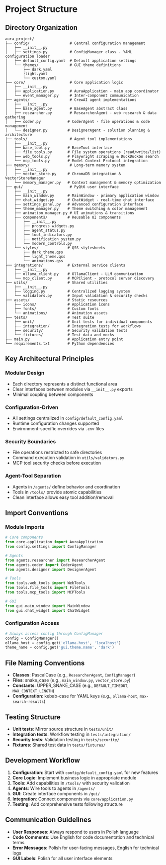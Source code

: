 # Project Structure

## Directory Organization

```text
aura_project/
├── config/                  # Central configuration management
│   ├── __init__.py
│   ├── settings.py          # ConfigManager class - YAML configuration loader
│   ├── default_config.yaml  # Default application settings
│   └── themes/              # GUI theme definitions
│       ├── dark.yaml
│       ├light.yaml
│       └── custom.yaml
├── core/                    # Core application logic
│   ├── __init__.py
│   ├── application.py       # AuraApplication - main app coordinator
│   └── event_manager.py     # Inter-component communication
├── agents/                  # CrewAI agent implementations
│   ├── __init__.py
│   ├── base_agent.py        # BaseAgent abstract class
│   ├── researcher.py        # ResearcherAgent - web research & data gathering
│   ├── coder.py            # CoderAgent - file operations & code management
│   └── designer.py         # DesignerAgent - solution planning & architecture
├── tools/                   # Agent tool implementations
│   ├── __init__.py
│   ├── base_tool.py        # BaseTool interface
│   ├── file_tools.py       # File system operations (read/write/list)
│   ├── web_tools.py        # Playwright scraping & DuckDuckGo search
│   └── mcp_tools.py        # Model Context Protocol integration
├── memory/                  # Long-term memory system
│   ├── __init__.py
│   ├── vector_store.py     # ChromaDB integration & VectorStoreManager
│   └── memory_manager.py   # Context management & memory optimization
├── gui/                     # PyQt6 user interface
│   ├── __init__.py
│   ├── main_window.py      # MainWindow - primary application window
│   ├── chat_widget.py      # ChatWidget - real-time chat interface
│   ├── settings_panel.py   # Advanced configuration interface
│   ├── theme_manager.py    # Theme switching & color management
│   ├── animation_manager.py # UI animations & transitions
│   ├── components/         # Reusable UI components
│   │   ├── __init__.py
│   │   ├── progress_widgets.py
│   │   ├── agent_status.py
│   │   ├── tool_indicators.py
│   │   ├── notification_system.py
│   │   └── modern_controls.py
│   └── styles/             # QSS stylesheets
│       ├── dark_theme.qss
│       ├── light_theme.qss
│       └── animations.qss
├── integrations/           # External service clients
│   ├── __init__.py
│   ├── ollama_client.py    # OllamaClient - LLM communication
│   └── mcp_client.py       # MCPClient - protocol server discovery
├── utils/                  # Shared utilities
│   ├── __init__.py
│   ├── logging.py          # Centralized logging system
│   └── validators.py       # Input validation & security checks
├── assets/                 # Static resources
│   ├── icons/              # Application icons
│   ├── fonts/              # Custom fonts
│   └── animations/         # Animation assets
├── tests/                  # Test suite
│   ├── unit/               # Unit tests for individual components
│   ├── integration/        # Integration tests for workflows
│   ├── security/           # Security validation tests
│   └── fixtures/           # Test data and mocks
├── main.py                 # Application entry point
└── requirements.txt        # Python dependencies
```

## Key Architectural Principles

### Modular Design

- Each directory represents a distinct functional area
- Clear interfaces between modules via `__init__.py` exports
- Minimal coupling between components

### Configuration-Driven

- All settings centralized in `config/default_config.yaml`
- Runtime configuration changes supported
- Environment-specific overrides via `.env` files

### Security Boundaries

- File operations restricted to safe directories
- Command execution validation in `utils/validators.py`
- MCP tool security checks before execution

### Agent-Tool Separation

- Agents in `/agents/` define behavior and coordination
- Tools in `/tools/` provide atomic capabilities
- Clean interface allows easy tool addition/removal

## Import Conventions

### Module Imports

```python
# Core components
from core.application import AuraApplication
from config.settings import ConfigManager

# Agents
from agents.researcher import ResearcherAgent
from agents.coder import CoderAgent
from agents.designer import DesignerAgent

# Tools
from tools.web_tools import WebTools
from tools.file_tools import FileTools
from tools.mcp_tools import MCPTools

# GUI
from gui.main_window import MainWindow
from gui.chat_widget import ChatWidget
```

### Configuration Access

```python
# Always access config through ConfigManager
config = ConfigManager()
ollama_host = config.get('ollama.host', 'localhost')
theme_name = config.get('gui.theme.name', 'dark')
```

## File Naming Conventions

- **Classes**: PascalCase (e.g., `ResearcherAgent`, `ConfigManager`)
- **Files**: snake_case (e.g., `main_window.py`, `vector_store.py`)
- **Constants**: UPPER_SNAKE_CASE (e.g., `DEFAULT_TIMEOUT`, `MAX_CONTEXT_LENGTH`)
- **Configuration**: kebab-case for YAML keys (e.g., `ollama-host`, `max-search-results`)

## Testing Structure

- **Unit tests**: Mirror source structure in `tests/unit/`
- **Integration tests**: Workflow testing in `tests/integration/`
- **Security tests**: Validation testing in `tests/security/`
- **Fixtures**: Shared test data in `tests/fixtures/`

## Development Workflow

1. **Configuration**: Start with `config/default_config.yaml` for new features
2. **Core Logic**: Implement business logic in appropriate module
3. **Tools**: Add capabilities in `/tools/` with security validation
4. **Agents**: Wire tools to agents in `/agents/`
5. **GUI**: Create interface components in `/gui/`
6. **Integration**: Connect components via `core/application.py`
7. **Testing**: Add comprehensive tests following structure

## Communication Guidelines

- **User Responses**: Always respond to users in Polish language
- **Code Comments**: Use English for code documentation and technical terms
- **Error Messages**: Polish for user-facing messages, English for technical logs
- **GUI Labels**: Polish for all user interface elements
